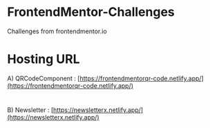 # FrontendMentor-Challenges
Challenges from frontendmentor.io

# Hosting URL

A) QRCodeComponent : [https://frontendmentorqr-code.netlify.app/](https://frontendmentorqr-code.netlify.app/)
#
B) Newsletter : [https://newsletterx.netlify.app/](https://newsletterx.netlify.app/)
